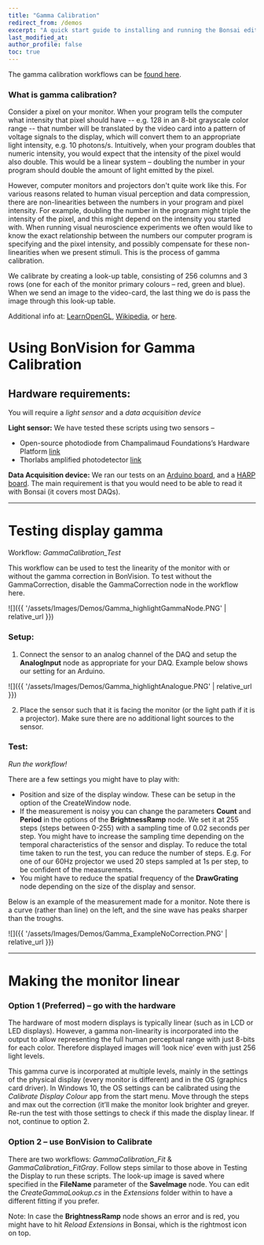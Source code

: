 ```yaml
---
title: "Gamma Calibration"
redirect_from: /demos
excerpt: "A quick start guide to installing and running the Bonsai editor."
last_modified_at: 
author_profile: false
toc: true
---
```


The gamma calibration workflows can be [found here](https://github.com/bonvision/examples).

### What is gamma calibration?

Consider a pixel on your monitor. When your program tells the computer what intensity that pixel should have -- e.g. 128 in an 8-bit grayscale color range -- that number will be translated by the video card into a pattern of voltage signals to the display, which will convert them to an appropriate light intensity, e.g. 10 photons/s. Intuitively, when your program doubles that numeric intensity, you would expect that the intensity of the pixel would also double. This would be a linear system – doubling the number in your program should double the amount of light emitted by the pixel. 
 
However, computer monitors and projectors don't quite work like this. For various reasons related to human visual perception and data compression, there are non-linearities between the numbers in your program and pixel intensity. For example, doubling the number in the program might triple the intensity of the pixel, and this might depend on the intensity you started with. When running visual neuroscience experiments we often would like to know the exact relationship between the numbers our computer program is specifying and the pixel intensity, and possibly compensate for these non-linearities when we present stimuli. This is the process of gamma calibration.
 
We calibrate by creating a look-up table, consisting of 256 columns and 3 rows (one for each of the monitor primary colours – red, green and blue). When we send an image to the video-card, the last thing we do is pass the image through this look-up table.

Additional info at: [LearnOpenGL](https://learnopengl.com/Advanced-Lighting/Gamma-Correction), [Wikipedia](https://en.wikipedia.org/wiki/Gamma_correction), or [here](https://www.graphics.cornell.edu/~westin/gamma/gamma.html).

# Using BonVision for Gamma Calibration

## Hardware requirements: 
You will require a _light sensor_ and a _data acquisition device_

**Light sensor:** We have tested these scripts using two sensors – 
* Open-source photodiode from Champalimaud Foundations’s Hardware Platform [link](https://www.cf-hw.org/harp/behavior#h.p_uMPRuA1sNnEB)
* Thorlabs amplified photodetector [link](https://www.thorlabs.com/newgrouppage9.cfm?objectgroup_id=2655)

**Data Acquisition device:** We ran our tests on an [Arduino board](https://www.arduino.cc), and a [HARP board](https://www.cf-hw.org/harp). The main requirement is that you would need to be able to read it with Bonsai (it covers most DAQs).

--- 

# Testing display gamma

Workflow: *GammaCalibration_Test*

This workflow can be used to test the linearity of the monitor with or without the gamma correction in BonVision. 
To test without the GammaCorrection, disable the GammaCorrection node in the workflow here. 

![]({{ '/assets/Images/Demos/Gamma_highlightGammaNode.PNG' | relative_url }})

### Setup: 

1. Connect the sensor to an analog channel of the DAQ and setup the **AnalogInput** node as appropriate for your DAQ. Example below shows our setting for an Arduino.

![]({{ '/assets/Images/Demos/Gamma_highlightAnalogue.PNG' | relative_url }})

2. Place the sensor such that it is facing the monitor (or the light path if it is a projector). Make sure there are no additional light sources to the sensor.

### Test:

_Run the workflow!_

There are a few settings you might have to play with:
* Position and size of the display window. These can be setup in the option of the CreateWindow node.
* If the measurement is noisy you can change the parameters **Count** and **Period** in the options of the **BrightnessRamp** node. We set it at 255 steps (steps between 0-255) with a sampling time of 0.02 seconds per step. You might have to increase the sampling time depending on the temporal characteristics of the sensor and display. To reduce the total time taken to run the test, you can reduce the number of steps. E.g. For one of our 60Hz projector we used 20 steps sampled at 1s per step, to be confident of the measurements.
* You might have to reduce the spatial frequency of the **DrawGrating** node depending on the size of the display and sensor.

Below is an example of the measurement made for a monitor. Note there is a curve (rather than line) on the left, and the sine wave has peaks sharper than the troughs.

![]({{ '/assets/Images/Demos/Gamma_ExampleNoCorrection.PNG' | relative_url }})

---

# Making the monitor linear

### Option 1 (Preferred) – go with the hardware

The hardware of most modern displays is typically linear (such as in LCD or LED displays). However, a gamma non-linearity is incorporated into the output to allow representing the full human perceptual range with just 8-bits for each color. Therefore displayed images will ‘look nice’ even with just 256 light levels.

This gamma curve is incorporated at multiple levels, mainly in the settings of the physical display (every monitor is different) and in the OS (graphics card driver). In Windows 10, the OS settings can be calibrated using the *Calibrate Display Colour* app from the start menu. Move through the steps and max out the correction (it’ll make the monitor look brighter and greyer. Re-run the test with those settings to check if this made the display linear. If not, continue to option 2.

### Option 2 – use BonVision to Calibrate

There are two workflows: *GammaCalibration_Fit* & *GammaCalibration_FitGray*. 
Follow steps similar to those above in Testing the Display to run these scripts. The look-up image is saved where specified in the **FileName** parameter of the **SaveImage** node. 
You can edit the *CreateGammaLookup.cs* in the *Extensions* folder within to have a different fitting if you prefer. 

Note: In case the **BrightnessRamp** node shows an error and is red, you might have to hit *Reload Extensions* in Bonsai, which is the rightmost icon on top.
